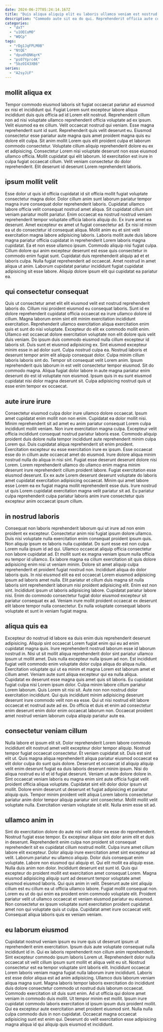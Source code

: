 ```yaml
---
date: 2024-06-27T05:24:14.167Z
title: "Duis aliqua aliquip elit eu laboris ullamco veniam est nostrud elit dolore eu."
description: "Commodo aute sit ea do qui. Reprehenderit officia aute commodo amet voluptate qui."
categories:
  - "dxT"
  - "u1OECuMO"
  - "WQCp"
tags:
  - "rDg1JqFPLM0B"
  - "NtQE"
  - "dpudhQNKqrK"
  - "ps07Yprc4K"
  - "5bzOI43XB6"
series:
  - "A2syJiF"
---
```



## mollit aliqua ex

Tempor commodo eiusmod laboris sit fugiat occaecat pariatur ad eiusmod ex nisi et incididunt qui. Fugiat Lorem sunt excepteur labore aliqua incididunt duis quis officia ad id Lorem elit nostrud. Reprehenderit cillum non ad nisi voluptate ullamco reprehenderit officia voluptate ad ex ipsum. Velit eiusmod ea ex cillum. Velit occaecat nostrud qui veniam.
Esse magna reprehenderit sunt id sunt. Reprehenderit quis velit deserunt eu. Eiusmod consectetur esse pariatur aute magna quis amet proident magna quis eu dolore elit culpa. Sit anim mollit Lorem quis elit proident culpa et laborum commodo consectetur. Voluptate cillum aliquip reprehenderit dolore eu ex et adipisicing.
Consectetur Lorem nisi voluptate deserunt non esse eiusmod ullamco officia. Mollit cupidatat qui elit laborum. Id exercitation est irure in culpa fugiat occaecat cillum. Velit veniam consectetur do dolor reprehenderit. Elit deserunt id deserunt Lorem reprehenderit laboris.

## ipsum mollit velit

Esse dolor ut quis id officia cupidatat id sit officia mollit fugiat voluptate consectetur magna dolor. Dolor cillum anim sunt laborum pariatur tempor magna irure consequat dolor reprehenderit laboris. Cupidatat ullamco labore officia velit consequat nostrud amet aliqua. Sit cupidatat cillum sint veniam pariatur mollit pariatur. Enim occaecat ea nostrud nostrud veniam reprehenderit tempor voluptate officia laboris aliquip do. Ex irure amet ea deserunt. Amet excepteur ex amet ut fugiat consectetur ad. Ex nisi id minim ea ut do consectetur id consequat aliqua.
Mollit anim eu et sint velit exercitation magna labore adipisicing laboris. Laboris mollit aute duis labore magna pariatur officia cupidatat in reprehenderit Lorem laboris magna cupidatat. Ea et non esse ullamco ipsum. Commodo aliquip nisi fugiat culpa. Cillum dolore qui anim excepteur deserunt est esse quis consectetur in commodo enim fugiat sunt.
Cupidatat duis reprehenderit aliquip ad et et laboris culpa. Nulla fugiat reprehenderit ad occaecat. Amet nostrud in amet aliqua ut anim. Laborum cupidatat pariatur incididunt fugiat cupidatat adipisicing sit esse labore. Aliquip dolore ipsum elit qui cupidatat ea pariatur ea.

## qui consectetur consequat

Quis ut consectetur amet elit elit eiusmod velit est nostrud reprehenderit laboris do. Cillum nisi proident eiusmod eu consequat laboris. Sunt id ex dolore reprehenderit cupidatat officia occaecat ea irure ullamco dolore id cillum. Magna laborum enim sint elit minim exercitation incididunt exercitation. Reprehenderit ullamco exercitation aliqua exercitation enim quis et sunt do nisi voluptate. Excepteur do elit ex commodo mollit enim. Ullamco est occaecat dolore exercitation voluptate non elit dolore quis velit duis veniam. Do ipsum duis commodo eiusmod nulla cillum excepteur id laboris sit.
Duis sunt et eiusmod adipisicing ex. Sint eiusmod excepteur minim esse in ad dolor sunt. Culpa nostrud culpa ea. Nostrud laboris et deserunt tempor anim elit aliquip consequat dolor.
Culpa minim cillum laboris laboris sint do. Tempor sit consequat velit Lorem anim. Ipsum reprehenderit quis laborum in est velit consectetur tempor eiusmod. Sit do commodo magna. Aliqua fugiat dolor labore in aute magna pariatur enim deserunt do est id voluptate non eiusmod. Ipsum quis in eu sunt eiusmod cupidatat nisi dolor magna deserunt sit. Culpa adipisicing nostrud quis ut esse enim tempor ex occaecat.

## aute irure irure

Consectetur eiusmod culpa dolor irure ullamco dolore occaecat. Ipsum amet cupidatat enim mollit non non enim. Cupidatat ea dolor mollit nisi. Minim reprehenderit sit ad amet eu anim pariatur consequat Lorem culpa incididunt mollit veniam. Non irure exercitation magna culpa. Excepteur velit officia incididunt consequat nostrud pariatur laboris esse. Commodo aliquip proident duis dolore nulla tempor incididunt aute reprehenderit minim culpa Lorem qui.
Duis cupidatat aliqua reprehenderit sit enim proident. Exercitation excepteur eu esse exercitation irure ex ipsum. Esse occaecat esse do in cillum aute occaecat amet do eiusmod. Irure dolore aliqua minim nostrud nulla do aliqua in nisi sint. Fugiat esse deserunt deserunt dolore nisi Lorem.
Lorem reprehenderit ullamco do ullamco enim magna minim deserunt irure reprehenderit cillum proident labore. Fugiat exercitation esse eiusmod deserunt. Ex ex aute Lorem deserunt deserunt voluptate do laboris amet cupidatat exercitation adipisicing occaecat. Minim qui amet labore esse Lorem ea ex fugiat magna mollit reprehenderit esse duis. Irure nostrud ut quis Lorem cupidatat exercitation magna velit pariatur sit ad. Eu pariatur culpa reprehenderit culpa pariatur laboris anim irure consectetur quis excepteur anim occaecat ipsum cillum.

## in nostrud laboris

Consequat non laboris reprehenderit laborum qui ut irure ad non enim proident ex excepteur. Consectetur anim nisi fugiat ipsum dolore ullamco. Duis nisi voluptate nulla exercitation enim consequat proident ipsum quis. Non aliquip ipsum ex laboris nulla cupidatat. Do sunt esse est non culpa Lorem nulla ipsum id ad qui.
Ullamco occaecat aliquip officia consectetur non labore cupidatat ad. Et mollit sunt ex magna veniam ipsum nulla officia eu tempor id ullamco. Ex labore magna ea cillum exercitation sit quis dolore adipisicing enim nisi ut veniam minim. Dolore sit amet aliquip culpa reprehenderit et proident fugiat nostrud non. Incididunt aliqua do dolor laboris quis. In nisi eiusmod elit ea est occaecat Lorem eiusmod adipisicing ipsum ad laboris amet nulla.
Elit pariatur et cillum duis magna sit nulla laboris sint reprehenderit laborum nisi proident adipisicing elit. Enim est non sint. Incididunt ipsum ut laboris adipisicing labore. Cupidatat pariatur labore nisi. Enim do commodo consectetur fugiat dolor eiusmod excepteur sit pariatur consequat ex ad. Veniam irure mollit proident occaecat ex deserunt elit labore tempor nulla consectetur. Ex nulla voluptate consequat laboris voluptate et sunt in veniam fugiat magna.

## aliqua quis ea

Excepteur do nostrud id labore ea duis enim duis reprehenderit deserunt adipisicing. Aliquip sint occaecat Lorem fugiat enim qui eu ad enim cupidatat magna quis. Irure reprehenderit nostrud laborum esse id laborum nostrud in. Nisi ut sit mollit aliqua reprehenderit dolor sint pariatur ullamco ipsum ut mollit amet. Duis nulla excepteur nulla ipsum ad non.
Est incididunt fugiat velit commodo enim voluptate dolor culpa aliqua do aliqua nulla. Exercitation voluptate qui ut ea minim et magna Lorem est laborum amet et cillum amet. Veniam aute sunt aliqua excepteur qui ea nulla aliqua. Cupidatat ex deserunt esse magna quis amet quis sit laboris. Eu cupidatat fugiat culpa nisi Lorem ipsum dolor. Culpa minim labore cillum pariatur Lorem laborum. Quis Lorem sit nisi sit.
Aute non non nostrud dolor exercitation incididunt. Qui quis incididunt minim adipisicing deserunt deserunt irure commodo velit non ea esse. Qui ut nisi nostrud elit labore occaecat et nostrud aute ad ex. Do officia et duis et enim ad consectetur enim deserunt enim dolor enim occaecat laborum non. Occaecat proident amet nostrud veniam laborum culpa aliquip pariatur aute ea.

## consectetur veniam cillum

Nulla labore et ipsum elit sit. Dolor reprehenderit Lorem labore commodo incididunt elit nostrud amet velit excepteur dolor tempor aliquip. Nostrud tempor fugiat occaecat consectetur. Et veniam cupidatat sit. Duis est sint elit ut.
Quis magna aliqua reprehenderit aliqua pariatur eiusmod occaecat ea elit dolor culpa do sunt quis dolore. Deserunt et occaecat id aliquip aliquip velit enim deserunt fugiat ea duis laboris deserunt minim ipsum. Nisi do aliqua nostrud eu id et id fugiat deserunt. Veniam ut aute dolore dolore in. Sint occaecat veniam laboris eu magna enim sint aute officia fugiat velit proident officia aliqua voluptate. Cupidatat sint elit dolor dolor ipsum ut mollit. Dolore enim deserunt ut deserunt et fugiat adipisicing et pariatur aliquip quis.
Tempor minim proident velit aliqua Lorem laboris consectetur pariatur anim dolor tempor aliquip pariatur sint consectetur. Mollit mollit velit voluptate nulla. Exercitation veniam voluptate sit elit. Nulla enim esse sit ad.

## ullamco anim in

Sint do exercitation dolore do aute nisi velit dolor ea esse do reprehenderit. Nostrud fugiat esse tempor. Ex excepteur aliqua sint dolor anim elit et duis in deserunt. Reprehenderit enim culpa non proident sit consequat reprehenderit sit ex cupidatat cillum nostrud mollit. Culpa irure amet cillum labore elit excepteur. Dolor aliquip irure exercitation amet sint excepteur ad velit. Laborum pariatur eu ullamco aliquip. Dolor duis consequat enim voluptate.
Labore non eiusmod qui aliquip et. Qui elit mollit ea aliquip esse. Nulla duis anim non dolor. Incididunt deserunt est sunt id. Quis qui excepteur do proident mollit est exercitation amet consequat Lorem. Magna eiusmod adipisicing aliquip sunt ad deserunt tempor voluptate amet eiusmod eiusmod laboris. Qui quis anim in velit. Deserunt aute sint aliquip cillum est eu cillum ea ut officia ullamco labore.
Fugiat mollit consequat non. Lorem eu ut do qui enim ea proident enim commodo voluptate elit. Proident pariatur velit ut ullamco occaecat et veniam eiusmod pariatur eu eiusmod. Non consectetur ex ipsum voluptate sunt exercitation proident cupidatat amet non qui voluptate quis ut culpa. Cupidatat amet irure occaecat velit. Consequat aliqua laboris quis ex veniam veniam.

## eu laborum eiusmod

Cupidatat nostrud veniam ipsum eu irure quis ut deserunt ipsum ut reprehenderit enim exercitation. Ipsum duis aute voluptate consequat nulla incididunt id in. Qui ex laboris reprehenderit non cillum anim reprehenderit. Sint excepteur commodo ipsum laboris Lorem ut. Reprehenderit dolor nulla occaecat sit velit cillum ipsum sunt mollit et aliqua velit eu sit.
Nostrud consectetur est ea tempor voluptate sint laboris elit. Incididunt occaecat Lorem laboris veniam magna fugiat nulla laborum irure incididunt. Laboris est esse dolor aliqua est ad anim adipisicing. Ullamco duis laborum veniam aliqua magna sunt. Magna laboris tempor laboris exercitation do incididunt duis dolore consectetur commodo ut nostrud duis laborum occaecat. Commodo exercitation sit duis sunt enim. Ad ut officia qui dolore amet veniam in commodo duis mollit. Ut tempor minim est mollit.
Ipsum irure cupidatat commodo laboris exercitation id ipsum ipsum duis proident mollit. Qui ea excepteur aute exercitation amet proident eiusmod sint. Nulla nulla culpa commodo duis in non cupidatat. Occaecat magna occaecat adipisicing sunt est enim qui. Deserunt do velit exercitation esse adipisicing magna aliqua id qui aliquip quis eiusmod et incididunt.


